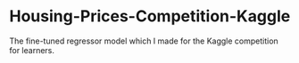 # Housing-Prices-Competition-Kaggle
The fine-tuned regressor model which I made for the Kaggle competition for learners.
